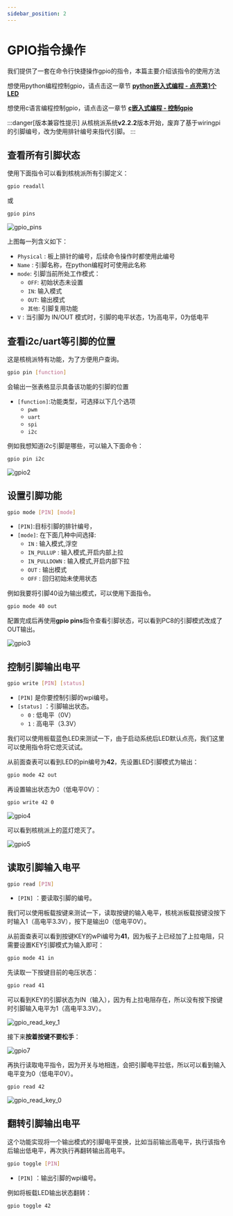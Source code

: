 ```yaml
---
sidebar_position: 2
---
```


# GPIO指令操作

我们提供了一套在命令行快捷操作gpio的指令，本篇主要介绍该指令的使用方法

想使用python编程控制gpio，请点击这一章节  [**python嵌入式编程 - 点亮第1个LED**](../python/gpio/led.md)

想使用c语言编程控制gpio，请点击这一章节 [**c嵌入式编程 - 控制gpio**](../c/io_gpioc.md)

:::danger[版本兼容性提示]
从核桃派系统**v2.2.2**版本开始，废弃了基于wiringpi的引脚编号，改为使用排针编号来指代引脚。
:::


## 查看所有引脚状态

使用下面指令可以看到核桃派所有引脚定义：
```bash
gpio readall
```
或
```bash
gpio pins
```
![gpio_pins](./img/gpio_command/gpio_pins.png)

上图每一列含义如下：
- `Physical` : 板上排针的编号，后续命令操作时都使用此编号
- `Name` : 引脚名称，在python编程时可使用此名称
- `mode`: 引脚当前所处工作模式：
    - `OFF`: 初始状态未设置
    - `IN`: 输入模式
    - `OUT`: 输出模式
    - `其他`: 引脚复用功能
- `V` : 当引脚为 IN/OUT 模式时，引脚的电平状态，1为高电平，0为低电平


## 查看i2c/uart等引脚的位置

这是核桃派特有功能，为了方便用户查询。

```bash
gpio pin [function]
```
会输出一张表格显示具备该功能的引脚的位置
- `[function]`:功能类型，可选择以下几个选项
    - `pwm`
    - `uart`
    - `spi`
    - `i2c`

例如我想知道i2c引脚是哪些，可以输入下面命令：

```bash
gpio pin i2c
```
![gpio2](./img/gpio_command/gpio_pin_i2c.png)

## 设置引脚功能
```bash
gpio mode [PIN] [mode]
```
- `[PIN]`:目标引脚的排针编号，
- `[mode]`: 在下面几种中间选择:
    - `IN` : 输入模式,浮空
    - `IN_PULLUP` : 输入模式,开启内部上拉
    - `IN_PULLDOWN` : 输入模式,开启内部下拉
    - `OUT` : 输出模式
    - `OFF` : 回归初始未使用状态

例如我要将引脚40设为输出模式，可以使用下面指令。
```bash
gpio mode 40 out
```
配置完成后再使用**gpio pins**指令查看引脚状态，可以看到PC8的引脚模式改成了OUT输出。

![gpio3](./img/gpio_command/gpio_mode_40_out.png)

## 控制引脚输出电平

```bash
gpio write [PIN] [status]
```

- `[PIN]` 是你要控制引脚的wpi编号。
- `[status]` ：引脚输出状态。
    - `0` : 低电平（0V）
    - `1` : 高电平（3.3V）



我们可以使用板载蓝色LED来测试一下，由于启动系统后LED默认点亮，我们这里可以使用指令将它熄灭试试。

从前面查表可以看到LED的pin编号为**42**，先设置LED引脚模式为输出：
```bash
gpio mode 42 out
```

再设置输出状态为0（低电平0V）：

```bash
gpio write 42 0
```

![gpio4](./img/gpio_command/gpio_write_led.png)

可以看到核桃派上的蓝灯熄灭了。

![gpio5](./img/gpio_command/gpio5.png)


## 读取引脚输入电平

```bash
gpio read [PIN]
```

- `[PIN]` ：要读取引脚的编号。

我们可以使用板载按键来测试一下，读取按键的输入电平，核桃派板载按键没按下时输入1（高电平3.3V），按下是输出0（低电平0V）。

从前面查表可以看到按键KEY的wPi编号为**41**，因为板子上已经加了上拉电阻，只需要设置KEY引脚模式为输入即可：
```bash
gpio mode 41 in
```

先读取一下按键目前的电压状态：

```bash
gpio read 41
```

可以看到KEY的引脚状态为IN（输入），因为有上拉电阻存在，所以没有按下按键时引脚输入电平为1（高电平3.3V）。

![gpio_read_key_1](./img/gpio_command/gpio_read_key_1.png)

接下来**按着按键不要松手**：

![gpio7](./img/gpio_command/gpio7.png)

再执行读取电平指令，因为开关与地相连，会把引脚电平拉低，所以可以看到输入电平变为0（低电平0V）。
```bash
gpio read 42
```

![gpio_read_key_0](./img/gpio_command/gpio_read_key_0.png)

## 翻转引脚输出电平

这个功能实现将一个输出模式的引脚电平变换，比如当前输出高电平，执行该指令后输出低电平，再次执行再翻转输出高电平。

```bash
gpio toggle [PIN]
```
- `[PIN]` ：输出引脚的wpi编号。

例如将板载LED输出状态翻转：
```bash
gpio toggle 42
```
